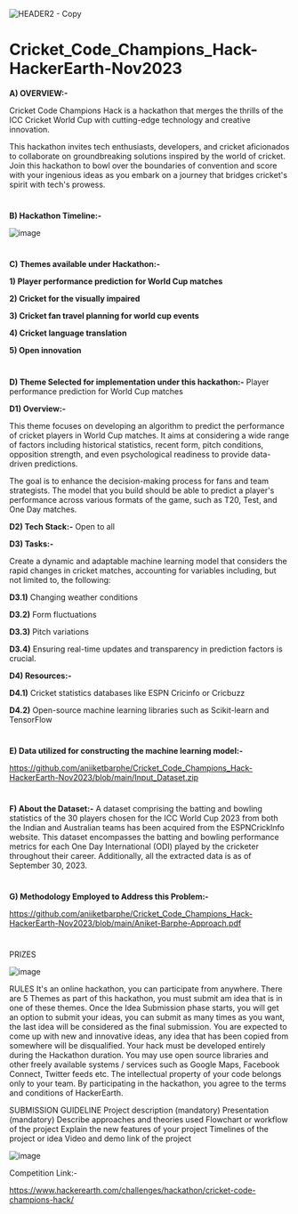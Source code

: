 ![HEADER2 - Copy](https://github.com/aniiketbarphe/Cricket_Code_Champions_Hack-HackerEarth-Nov2023/assets/84449238/fa497a41-8ad1-4471-b575-cd7e5f05d10a)

# Cricket_Code_Champions_Hack-HackerEarth-Nov2023

**A) OVERVIEW:-**

Cricket Code Champions Hack is a hackathon that merges the thrills of the ICC Cricket World Cup with cutting-edge technology and creative innovation.

This hackathon invites tech enthusiasts, developers, and cricket aficionados to collaborate on groundbreaking solutions inspired by the world of cricket. Join this hackathon to bowl over the boundaries of convention and score with your ingenious ideas as you embark on a journey that bridges cricket's spirit with tech's prowess.
#
**B) Hackathon Timeline:-**

![image](https://github.com/aniiketbarphe/Cricket_Code_Champions_Hack-HackerEarth-Nov2023/assets/84449238/c3aba876-114e-470e-9339-42b8f0ab1975)

#
**C) Themes available under Hackathon:-**

**1) Player performance prediction for World Cup matches**

**2) Cricket for the visually impaired**

**3) Cricket fan travel planning for world cup events**

**4) Cricket language translation**

**5) Open innovation**
#
**D) Theme Selected for implementation under this hackathon:-**  Player performance prediction for World Cup matches

**D1) Overview:-** 

This theme focuses on developing an algorithm to predict the performance of cricket players in World Cup matches. It aims at considering a wide range of factors including historical statistics, recent form, pitch conditions, opposition strength, and even psychological readiness to provide data-driven predictions.

The goal is to enhance the decision-making process for fans and team strategists. The model that you build should be able to predict a player's performance across various formats of the game, such as T20, Test, and One Day matches.

**D2) Tech Stack:-** Open to all

**D3) Tasks:-**

Create a dynamic and adaptable machine learning model that considers the rapid changes in cricket matches, accounting for variables including, but not limited to, the following:

**D3.1)** Changing weather conditions

**D3.2)** Form fluctuations

**D3.3)** Pitch variations

**D3.4)** Ensuring real-time updates and transparency in prediction factors is crucial.

**D4) Resources:-**

**D4.1)** Cricket statistics databases like ESPN Cricinfo or Cricbuzz

**D4.2)** Open-source machine learning libraries such as Scikit-learn and TensorFlow
#
**E) Data utilized for constructing the machine learning model:-**  

https://github.com/aniiketbarphe/Cricket_Code_Champions_Hack-HackerEarth-Nov2023/blob/main/Input_Dataset.zip
#
**F) About the Dataset:-** A dataset comprising the batting and bowling statistics of the 30 players chosen for the ICC World Cup 2023 from both the Indian and Australian teams has been acquired from the ESPNCrickInfo website. This dataset encompasses the batting and bowling performance metrics for each One Day International (ODI) played by the cricketer throughout their career. Additionally, all the extracted data is as of September 30, 2023.
#
**G) Methodology Employed to Address this Problem:-** 

https://github.com/aniiketbarphe/Cricket_Code_Champions_Hack-HackerEarth-Nov2023/blob/main/Aniket-Barphe-Approach.pdf
#
PRIZES

![image](https://github.com/aniiketbarphe/Cricket_Code_Champions_Hack-HackerEarth-Nov2023/assets/84449238/045048bc-e8cb-4959-8c8a-87f579cc207b)

RULES
It's an online hackathon, you can participate from anywhere.
There are 5 Themes as part of this hackathon, you must submit am idea that is in one of these themes.
Once the Idea Submission phase starts, you will get an option to submit your ideas, you can submit as many times as you want, the last idea will be considered as the final submission.
You are expected to come up with new and innovative ideas, any idea that has been copied from somewhere will be disqualified.
Your hack must be developed entirely during the Hackathon duration. You may use open source libraries and other freely available systems / services such as Google Maps, Facebook Connect, Twitter feeds etc.
The intellectual property of your code belongs only to your team.
By participating in the hackathon, you agree to the terms and conditions of HackerEarth.

SUBMISSION GUIDELINE
Project description (mandatory)
Presentation (mandatory) 
Describe approaches and theories used
Flowchart or workflow of the project
Explain the new features of your project
Timelines of the project or idea
Video and demo link of the project

![image](https://github.com/aniiketbarphe/Cricket_Code_Champions_Hack-HackerEarth-Nov2023/assets/84449238/0bde271e-e016-46bf-a64d-4b1a8fd7ef16)

Competition Link:-

https://www.hackerearth.com/challenges/hackathon/cricket-code-champions-hack/


